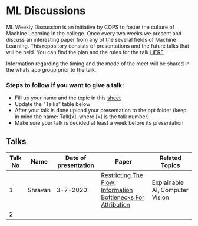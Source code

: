 
# ML Discussions

ML Weekly Discussion is an initiative by COPS to foster the culture of Machine Learning in the college. Once every two weeks we present and discuss an interesting paper from any of the several fields of Machine Learning. This repository consists of presentations and the future talks that will be held. You can find the plan and the rules for the talk [HERE](https://docs.google.com/document/d/1tBZINGhNfpMWj0OuMwPbpLKHH1NL_PM2WibbKfmADPA/edit?usp=sharing)

Information regarding the timing and the mode of the meet will be shared in the whats app group prior to the talk. 

### Steps to follow if you want to give a talk:

- Fill up your name and the topic in this [sheet](https://docs.google.com/spreadsheets/d/1EchoPKgD8OGT7zCAgT_Jo5TKiInWm2O9hZildyiRDW8/edit?usp=sharing)
- Update the "Talks" table below
- After your talk is done upload your presentation to the ppt folder (keep in mind the name: Talk[x], where [x] is the talk number)
- Make sure your talk is decided at least a week before its presentation

  
## Talks

|Talk No| Name | Date of presentation | Paper| Related Topics|
|--|--|--|--|--|
| 1 | Shravan  | 3-7-2020 | [Restricting The Flow: Information Bottlenecks For Attribution](https://arxiv.org/pdf/2001.00396.pdf) | Explainable AI, Computer Vision|
| 2 | |  |  | |

